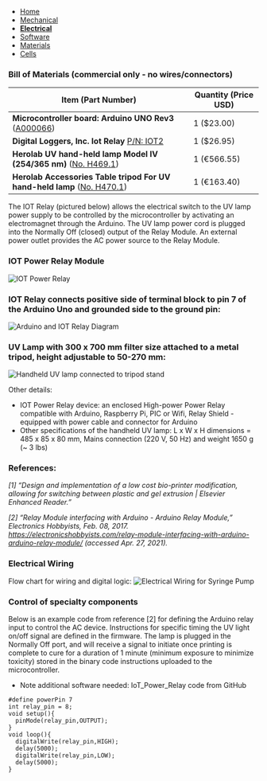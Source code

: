 - [Home](/3-DPrintingCornealOrganoids/index)
- [Mechanical](/3-DPrintingCornealOrganoids/mechanical)
- **[Electrical](/3-DPrintingCornealOrganoids/electrical)**
- [Software](/3-DPrintingCornealOrganoids/software)
- [Materials](/3-DPrintingCornealOrganoids/materials)
- [Cells](/3-DPrintingCornealOrganoids/cells)


### Bill of Materials (commercial only - no wires/connectors)

Item (Part Number) | Quantity (Price USD)
----------------- | ------------------
**Microcontroller board: Arduino UNO Rev3** ([A000066](https://store.arduino.cc/usa/arduino-uno-rev3?gclid=CjwKCAjw7J6EBhBDEiwA5UUM2kiIwPj5KBX0le2F_Cw-b6Y-2dzF8z2GmRwNDn0Ixuz6hKcMwVTmTRoCmj8QAvD_BwE)) | 1 ($23.00)
**Digital Loggers, Inc. Iot Relay** [P/N: IOT2](https://dlidirect.com/products/iot-power-relay)| 1 ($26.95)
**Herolab UV hand-held lamp Model IV (254/365 nm)** ([No. H469.1](https://www.carlroth.com/com/en/uv-hand-held-lamps/uv-hand-held-lamp-model-iv/p/h469.1?emcs0=12&emcs1=Produktdetailseite&emcs2=null&emcs3=333676)) | 1 (€566.55)
**Herolab Accessories Table tripod For UV hand-held lamp** ([No.  H470.1](https://www.carlroth.com/com/en/uv-hand-held-lamps/accessories-table-tripod-for-uv-hand-held-lamp/p/h470.1))| 1 (€163.40)

The IOT Relay (pictured below) allows the electrical switch to the UV lamp power supply to be controlled by the microcontroller by activating an electromagnet through the Arduino. The UV lamp power cord is plugged into the Normally Off (closed) output of the Relay Module. An external power outlet provides the AC power source to the Relay Module. 

### IOT Power Relay Module 
![IOT Power Relay](/3-DPrintingCornealOrganoids/SoftwareImages/IOTPowerRelay.jpg)

### IOT Relay connects positive side of terminal block to pin 7 of the Arduino Uno and grounded side to the ground pin:
![Arduino and IOT Relay Diagram](/3-DPrintingCornealOrganoids/SoftwareImages/RelayArduinoAC.png)

### UV Lamp with 300 x 700 mm filter size attached to a metal tripod, height adjustable to 50-270 mm: 
![Handheld UV lamp connected to tripod stand](/3-DPrintingCornealOrganoids/SoftwareImages/UVLamp.jpg)

Other details:
* IOT Power Relay device: an enclosed High-power Power Relay compatible with Arduino, Raspberry Pi, PIC or Wifi, Relay Shield - equipped with power cable and connector for Arduino 
* Other specifications of the handheld UV lamp: L x W x H dimensions = 485 x 85 x 80 mm, Mains connection (220 V, 50 Hz) and weight 1650 g (~ 3 lbs)
 
### References: 
_[1] “Design and implementation of a low cost bio-printer modification, allowing for switching between plastic and gel extrusion | Elsevier Enhanced Reader.”_

_[2] “Relay Module interfacing with Arduino - Arduino Relay Module,” Electronics Hobbyists, Feb. 08, 2017. https://electronicshobbyists.com/relay-module-interfacing-with-arduino-arduino-relay-module/ (accessed Apr. 27, 2021)._

### Electrical Wiring 
Flow chart for wiring and digital logic:
![Electrical Wiring for Syringe Pump](/3-DPrintingCornealOrganoids/SoftwareImages/Diagram.png)

### Control of specialty components
 Below is an example code from reference [2] for defining the Arduino relay input to control the AC device. Instructions for specific timing the UV light on/off signal are defined in the firmware. The lamp is plugged in the Normally Off port, and will receive a signal to initiate once printing is complete to cure for a duration of 1 minute (minimum exposure to minimize toxicity) stored in the binary code instructions uploaded to the microcontroller. 
 * Note additional software needed:  IoT_Power_Relay code from GitHub
```
#define powerPin 7
int relay_pin = 8;
void setup(){ 
  pinMode(relay_pin,OUTPUT);
}
void loop(){
  digitalWrite(relay_pin,HIGH);
  delay(5000);
  digitalWrite(relay_pin,LOW);
  delay(5000);
}
```
